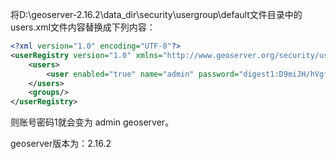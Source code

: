将D:\geoserver-2.16.2\data_dir\security\usergroup\default文件目录中的users.xml文件内容替换成下列内容：

```xml
<?xml version="1.0" encoding="UTF-8"?>
<userRegistry version="1.0" xmlns="http://www.geoserver.org/security/users">
    <users>
        <user enabled="true" name="admin" password="digest1:D9miJH/hVgfxZJscMafEtbtliG0ROxhLfsznyWfG38X2pda2JOSV4POi55PQI4tw"/>
    </users>
    <groups/>
</userRegistry>
```

则账号密码1就会变为 admin geoserver。

geoserver版本为：2.16.2